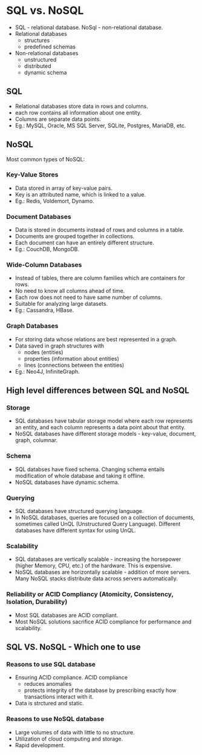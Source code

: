 # SQL vs. NoSQL

* SQL - relational database. NoSql - non-relational database.
* Relational databases
  * structures
  * predefined schemas
* Non-relational databases
  * unstructured
  * distributed
  * dynamic schema

## SQL

* Relational databases store data in rows and columns.
* each row contains all information about one entity.
* Columns are separate data points.
* Eg.: MySQL, Oracle, MS SQL Server, SQLite, Postgres, MariaDB, etc.

## NoSQL

Most common types of NoSQL:

### Key-Value Stores

* Data stored in array of key-value pairs.
* Key is an attributed name, which is linked to a value.
* Eg.: Redis, Voldemort, Dynamo.

### Document Databases

* Data is stored in documents instead of rows and columns in a table.
* Documents are grouped together in collections.
* Each document can have an entirely different structure.
* Eg.: CouchDB, MongoDB.

### Wide-Column Databases

* Instead of tables, there are column families which are containers for rows.
* No need to know all columns ahead of time.
* Each row does not need to have same number of columns.
* Suitable for analyzing large datasets.
* Eg.: Cassandra, HBase.

### Graph Databases

* For storing data whose relations are best represented in a graph.
* Data saved in graph structures with
  * nodes (entities)
  * properties (information about entities)
  * lines (connections between the entities)
* Eg.: Neo4J, InfiniteGraph.

## High level differences between SQL and NoSQL

### Storage

* SQL databases have tabular storage model where each row represents an entity, and each column represents a data point about that entity.
* NoSQL databases have different storage models - key-value, document, graph, columnar.

### Schema

* SQL databses have fixed schema. Changing schema entails modification of whole database and taking it offline.
* NoSQL databases have dynamic schema.

### Querying

* SQL databases have structured querying language.
* In NoSQL databases, queries are focused on a collection of documents, sometimes called UnQL (Unstructured Query Language). Different databases have different syntax for using UnQL.

### Scalability

* SQL databases are vertically scalable - increasing the horsepower (higher Memory, CPU, etc.) of the hardware. This is expensive.
* NoSQL databases are horizontally scalable - addition of more servers. Many NoSQL stacks distribute data across servers automatically.

### Reliability or ACID Compliancy (Atomicity, Consistency, Isolation, Durability)

* Most SQL databases are ACID compliant.
* Most NoSQL solutions sacrifice ACID compliance for performance and scalability.

## SQL VS. NoSQL - Which one to use

### Reasons to use SQL database

* Ensuring ACID compliance. ACID compliance
  * reduces anomalies
  * protects integrity of the database by prescribing exactly how transactions interact with it.
* Data is strctured and static.

### Reasons to use NoSQL database

* Large volumes of data with little to no structure.
* Utilization of cloud computing and storage.
* Rapid development.